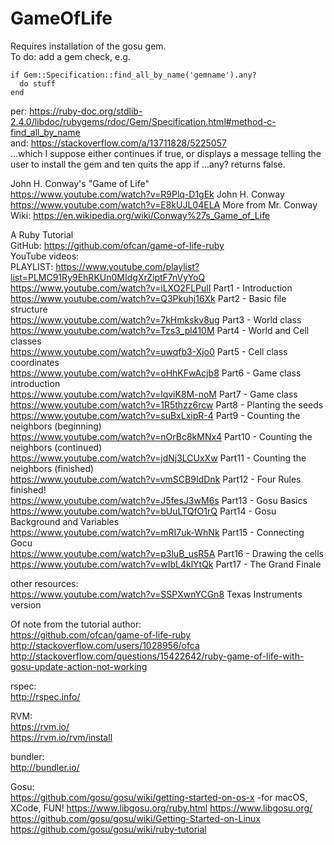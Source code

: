 # GameOfLife
Requires installation of the gosu gem.  
To do: add a gem check, e.g.  
```
if Gem::Specification::find_all_by_name('gemname').any?
  do stuff
end
```
per: https://ruby-doc.org/stdlib-2.4.0/libdoc/rubygems/rdoc/Gem/Specification.html#method-c-find_all_by_name  
and: https://stackoverflow.com/a/13711828/5225057  
...which I suppose either continues if true, or displays a message telling the user to install the gem and ten quits the app if ...any? returns false.  

John H. Conway's "Game of Life"  
https://www.youtube.com/watch?v=R9Plq-D1gEk John H. Conway  
https://www.youtube.com/watch?v=E8kUJL04ELA More from Mr. Conway  
Wiki: https://en.wikipedia.org/wiki/Conway%27s_Game_of_Life  

A Ruby Tutorial  
GitHub: https://github.com/ofcan/game-of-life-ruby  
YouTube videos:  
PLAYLIST: https://www.youtube.com/playlist?list=PLMC91Ry9EhRKUn0MIdgXrZiptF7nVyYoQ  
https://www.youtube.com/watch?v=iLXO2FLPulI Part1 - Introduction  
https://www.youtube.com/watch?v=Q3Pkuhj16Xk Part2 - Basic file structure  
https://www.youtube.com/watch?v=7kHmkskv8ug Part3 - World class  
https://www.youtube.com/watch?v=Tzs3_pl410M Part4 - World and Cell classes  
https://www.youtube.com/watch?v=uwqfb3-Xjo0 Part5 - Cell class coordinates  
https://www.youtube.com/watch?v=oHhKFwAcjb8 Part6 - Game class introduction  
https://www.youtube.com/watch?v=lqviK8M-noM Part7 - Game class  
https://www.youtube.com/watch?v=1R5thzz6rcw Part8 - Planting the seeds  
https://www.youtube.com/watch?v=suBxLxipR-4 Part9 - Counting the neighbors (beginning)  
https://www.youtube.com/watch?v=nOrBc8kMNx4 Part10 - Counting the neighbors (continued)  
https://www.youtube.com/watch?v=jdNj3LCUxXw Part11 - Counting the neighbors (finished)  
https://www.youtube.com/watch?v=vmSCB9IdDnk Part12 - Four Rules finished!  
https://www.youtube.com/watch?v=J5fesJ3wM6s Part13 - Gosu Basics  
https://www.youtube.com/watch?v=bUuLTQfO1rQ Part14 - Gosu Background and Variables  
https://www.youtube.com/watch?v=mRI7uk-WhNk Part15 - Connecting Gocu  
https://www.youtube.com/watch?v=p3luB_usR5A Part16 - Drawing the cells  
https://www.youtube.com/watch?v=wIbL4klYtQk Part17 - The Grand Finale  

other resources:   
https://www.youtube.com/watch?v=SSPXwnYCGn8 Texas Instruments version  

Of note from the tutorial author:  
https://github.com/ofcan/game-of-life-ruby  
http://stackoverflow.com/users/1028956/ofca  
http://stackoverflow.com/questions/15422642/ruby-game-of-life-with-gosu-update-action-not-working  

rspec:  
http://rspec.info/  

RVM:  
https://rvm.io/  
https://rvm.io/rvm/install  

bundler:  
http://bundler.io/  

Gosu:  
https://github.com/gosu/gosu/wiki/getting-started-on-os-x -for macOS, XCode, FUN!
https://www.libgosu.org/ruby.html
https://www.libgosu.org/  
https://github.com/gosu/gosu/wiki/Getting-Started-on-Linux  
https://github.com/gosu/gosu/wiki/ruby-tutorial  
